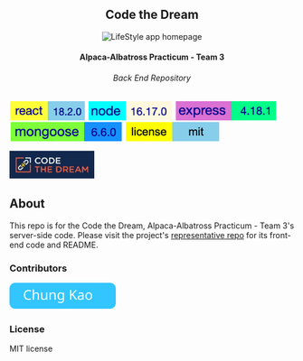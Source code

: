 <h2 align="center">Code the Dream</h2>
<p align="center"><img src="./assets/site-screenshot.jpg" alt="LifeStyle app homepage" /></p>
<h4 align="center">Alpaca-Albatross Practicum - Team 3</h4>
<h6 align="center">Back End Repository</h6>

![react version](./assets/react-version.svg) ![node version](./assets/node-version.svg) ![express version](./assets/express-version.svg) ![mongoose version](./assets/mongoose-version.svg) ![mit license](./assets/mit-license.svg)

<p align="left"><img width="150" src="./assets/ctd-logo.jpeg" /></p>

## About

This repo is for the Code the Dream, Alpaca-Albatross Practicum - Team 3's server-side code. Please visit the project's [representative repo](https://github.com/Code-the-Dream-School/alpaca-albatross-practicum-team3-front) for its front-end code and README.

### Contributors

[![Chung Kao](./assets/chung-button.svg)](https://github.com/Sanlung)

### License

MIT license
